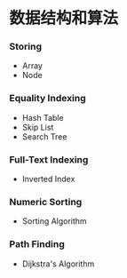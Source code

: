 # 数据结构和算法

### Storing
- Array
- Node

### Equality Indexing
- Hash Table
- Skip List
- Search Tree

### Full-Text Indexing
- Inverted Index

### Numeric Sorting
- Sorting Algorithm

### Path Finding
- Dijkstra's Algorithm

